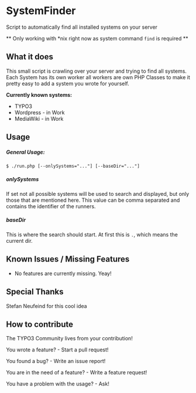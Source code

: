 SystemFinder
============

Script to automatically find all installed systems on your server

** Only working with *nix right now as system command `find` is required **

What it does
------------

This small script is crawling over your server and trying to find all systems. Each System has its own worker all workers are own PHP Classes to make it pretty easy to add a system you wrote for yourself.

**Currently known systems:**

* TYPO3
* Wordpress - in Work
* MediaWiki - in Work


Usage
---

##### General Usage:

    $ ./run.php [--onlySystems="..."] [--baseDir="..."]

##### onlySystems

If set not all possible systems will be used to search and displayed, but only those that are mentioned here. This value can be comma separated and contains the identifier of the runners.

##### baseDir

This is where the search should start. At first this is `.`, which means the current dir.

Known Issues / Missing Features
---

* No features are currently missing. Yeay!


Special Thanks
---

Stefan Neufeind for this cool idea


How to contribute
-----------------
The TYPO3 Community lives from your contribution!

You wrote a feature? - Start a pull request!

You found a bug? - Write an issue report!

You are in the need of a feature? - Write a feature request!

You have a problem with the usage? - Ask!
